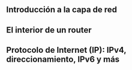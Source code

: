 ## Introducción a la capa de red
## El interior de un router
## Protocolo de Internet (IP): IPv4, direccionamiento, IPv6 y más
